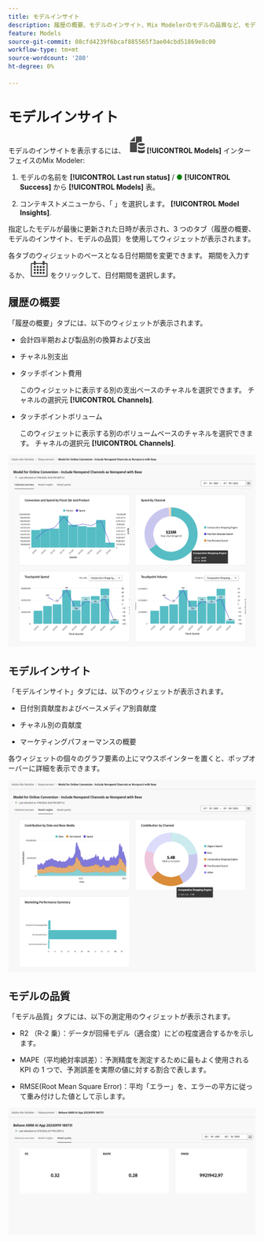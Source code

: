 ```yaml
---
title: モデルインサイト
description: 履歴の概要、モデルのインサイト、Mix Modelerのモデルの品質など、モデルに関する詳細を取得する方法を説明します。
feature: Models
source-git-commit: 08cfd4239f6bcaf885565f3ae04cbd51869e8c00
workflow-type: tm+mt
source-wordcount: '280'
ht-degree: 0%

---
```



# モデルインサイト

モデルのインサイトを表示するには、 ![モデル](../assets/icons/FileData.svg) **[!UICONTROL Models]** インターフェイスのMix Modeler:

1. モデルの名前を **[!UICONTROL Last run status]** / <span style="color:green">●</span> **[!UICONTROL Success]** から **[!UICONTROL Models]** 表。

1. コンテキストメニューから、「 」を選択します。 **[!UICONTROL Model Insights]**.

指定したモデルが最後に更新された日時が表示され、3 つのタブ（履歴の概要、モデルのインサイト、モデルの品質）を使用してウィジェットが表示されます。

各タブのウィジェットのベースとなる日付期間を変更できます。 期間を入力するか、 ![カレンダー](../assets/icons/Calendar.svg) をクリックして、日付期間を選択します。


## 履歴の概要

「履歴の概要」タブには、以下のウィジェットが表示されます。

* 会計四半期および製品別の換算および支出

* チャネル別支出

* タッチポイント費用

  このウィジェットに表示する別の支出ベースのチャネルを選択できます。 チャネルの選択元 **[!UICONTROL Channels]**.

* タッチポイントボリューム

  このウィジェットに表示する別のボリュームベースのチャネルを選択できます。 チャネルの選択元 **[!UICONTROL Channels]**.



![モデル — 履歴の概要](../assets/model-historical-overview.png)


## モデルインサイト

「モデルインサイト」タブには、以下のウィジェットが表示されます。

* 日付別貢献度およびベースメディア別貢献度

* チャネル別の貢献度

* マーケティングパフォーマンスの概要

各ウィジェットの個々のグラフ要素の上にマウスポインターを置くと、ポップオーバーに詳細を表示できます。

![モデル — モデルインサイト](../assets/model-model-insights.png)


## モデルの品質

「モデル品質」タブには、以下の測定用のウィジェットが表示されます。

* R2 （R-2 乗）：データが回帰モデル（適合度）にどの程度適合するかを示します。

* MAPE（平均絶対率誤差）：予測精度を測定するために最もよく使用される KPI の 1 つで、予測誤差を実際の値に対する割合で表します。

* RMSE(Root Mean Square Error)：平均「エラー」を、エラーの平方に従って重み付けした値として示します。

![モデルの品質](../assets/model-quality.png)


